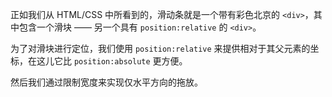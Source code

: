 正如我们从 HTML/CSS 中所看到的，滑动条就是一个带有彩色北京的 `<div>`，其中包含一个滑块 —— 另一个具有 `position:relative` 的 `<div>`。

为了对滑块进行定位，我们使用 `position:relative` 来提供相对于其父元素的坐标，在这儿它比 `position:absolute` 更方便。

然后我们通过限制宽度来实现仅水平方向的拖放。
